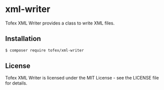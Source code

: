 # xml-writer

Tofex XML Writer provides a class to write XML files.

## Installation

```bash
$ composer require tofex/xml-writer
```

## License

Tofex XML Writer is licensed under the MIT License - see the LICENSE file for details.
